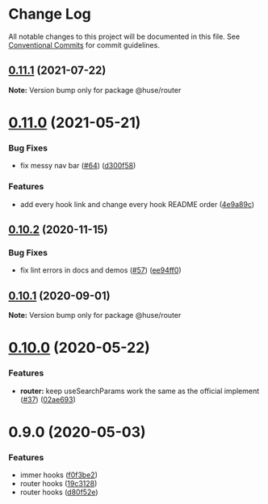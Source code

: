 # Change Log

All notable changes to this project will be documented in this file.
See [Conventional Commits](https://conventionalcommits.org) for commit guidelines.

## [0.11.1](https://github.com/ecomfe/react-hooks/compare/@huse/router@0.11.0...@huse/router@0.11.1) (2021-07-22)

**Note:** Version bump only for package @huse/router





# [0.11.0](https://github.com/ecomfe/react-hooks/compare/@huse/router@0.10.2...@huse/router@0.11.0) (2021-05-21)


### Bug Fixes

* fix messy nav bar ([#64](https://github.com/ecomfe/react-hooks/issues/64)) ([d300f58](https://github.com/ecomfe/react-hooks/commit/d300f5800310f880d79e36b459c502c5b4f5cfe2))


### Features

* add every hook link and change every hook README order ([4e9a89c](https://github.com/ecomfe/react-hooks/commit/4e9a89c6bbe846214d65393f0afef24c291718e6))





## [0.10.2](https://github.com/ecomfe/react-hooks/compare/@huse/router@0.10.0...@huse/router@0.10.2) (2020-11-15)


### Bug Fixes

* fix lint errors in docs and demos ([#57](https://github.com/ecomfe/react-hooks/issues/57)) ([ee94ff0](https://github.com/ecomfe/react-hooks/commit/ee94ff02bf09696374ca4250c496a4dec0cbe02a))





## [0.10.1](https://github.com/ecomfe/react-hooks/compare/@huse/router@0.10.0...@huse/router@0.10.1) (2020-09-01)

**Note:** Version bump only for package @huse/router





# [0.10.0](https://github.com/ecomfe/react-hooks/compare/@huse/router@0.9.0...@huse/router@0.10.0) (2020-05-22)


### Features

* **router:** keep useSearchParams work the same as the official implement ([#37](https://github.com/ecomfe/react-hooks/issues/37)) ([02ae693](https://github.com/ecomfe/react-hooks/commit/02ae693246f71f0c9356c08eb4adc6cd27dbf84f))





# 0.9.0 (2020-05-03)


### Features

* immer hooks ([f0f3be2](https://github.com/ecomfe/react-hooks/commit/f0f3be269fa60c423a75849acb74f902673e7bed))
* router hooks ([19c3128](https://github.com/ecomfe/react-hooks/commit/19c3128446131826cd2d66f1eea795a0700ae64a))
* router hooks ([d80f52e](https://github.com/ecomfe/react-hooks/commit/d80f52e01d551e588334fa362e8a7c8114f45685))
